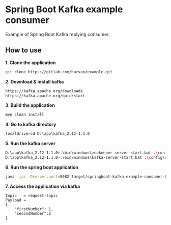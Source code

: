 # Spring Boot Kafka example consumer
Example of Spring Boot Kafka replying consumer. 

## How to use
**1. Clone the application**

```bash
git clone https://gitlab.com/harvan/example.git
```

**2. Download & install kafka**

```bash
https://kafka.apache.org/downloads
https://kafka.apache.org/quickstart
```

**3. Build the application**

```bash
mvn clean install
```

**4. Go to kafka directory**

```bash
localDrive>cd D:\app\kafka_2.12-1.1.0
```

**5. Run the kafka server**

```bash
D:\app\kafka_2.12-1.1.0>.\bin\windows\zookeeper-server-start.bat .\config\zookeeper.properties
D:\app\kafka_2.12-1.1.0>.\bin\windows\kafka-server-start.bat .\config\server.properties
```

**6. Run the spring boot application**

```bash
java -jar -Dserver.port=8082 target/springboot-kafka-example-consumer-0.0.1-SNAPSHOT-exec.jar
```

**7. Access the application via kafka**

```
Topic   = request-topic
Payload =
{
	"firstNumber": 1,
	"secondNumber":2
}
```